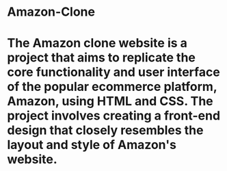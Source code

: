 # Amazon-Clone
# The Amazon clone website is a project that aims to replicate the core functionality and user interface of the popular ecommerce platform, Amazon, using HTML and CSS. The project involves creating a front-end design that closely resembles the layout and style of Amazon's website.
